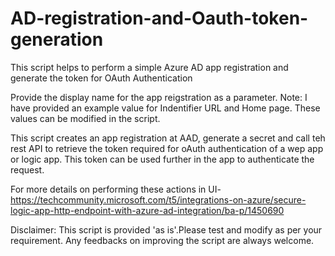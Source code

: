 # AD-registration-and-Oauth-token-generation
This script helps to perform a simple Azure AD app registration and generate the token for OAuth Authentication

Provide the display name for the app reigstration as a parameter.
Note: I have provided an example value for Indentifier URL and Home page. These values can be modified in the script.



This script creates an app registration at AAD, generate a secret and call teh rest API to retrieve the token required for oAuth authentication of a wep app or logic app.
This token can be used further in the app to authenticate the request.

For more details on performing these actions in UI- https://techcommunity.microsoft.com/t5/integrations-on-azure/secure-logic-app-http-endpoint-with-azure-ad-integration/ba-p/1450690


Disclaimer: This script is provided 'as is'.Please test and modify as per your requirement. Any feedbacks on improving the script are always welcome.


